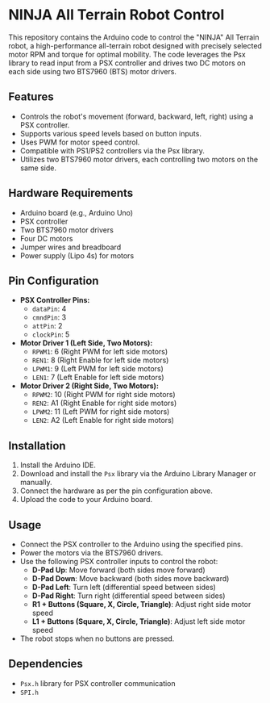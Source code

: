 # NINJA All Terrain Robot Control

This repository contains the Arduino code to control the "NINJA" All Terrain robot, a high-performance all-terrain robot designed with precisely selected motor RPM and torque for optimal mobility. The code leverages the Psx library to read input from a PSX controller and drives two DC motors on each side using two BTS7960 (BTS) motor drivers.

## Features
- Controls the robot's movement (forward, backward, left, right) using a PSX controller.
- Supports various speed levels based on button inputs.
- Uses PWM for motor speed control.
- Compatible with PS1/PS2 controllers via the Psx library.
- Utilizes two BTS7960 motor drivers, each controlling two motors on the same side.

## Hardware Requirements
- Arduino board (e.g., Arduino Uno)
- PSX controller
- Two BTS7960 motor drivers
- Four DC motors
- Jumper wires and breadboard
- Power supply (Lipo 4s) for motors

## Pin Configuration
- **PSX Controller Pins:**
  - `dataPin`: 4
  - `cmndPin`: 3
  - `attPin`: 2
  - `clockPin`: 5
- **Motor Driver 1 (Left Side, Two Motors):**
  - `RPWM1`: 6 (Right PWM for left side motors)
  - `REN1`: 8 (Right Enable for left side motors)
  - `LPWM1`: 9 (Left PWM for left side motors)
  - `LEN1`: 7 (Left Enable for left side motors)
- **Motor Driver 2 (Right Side, Two Motors):**
  - `RPWM2`: 10 (Right PWM for right side motors)
  - `REN2`: A1 (Right Enable for right side motors)
  - `LPWM2`: 11 (Left PWM for right side motors)
  - `LEN2`: A2 (Left Enable for right side motors)

## Installation
1. Install the Arduino IDE.
2. Download and install the `Psx` library via the Arduino Library Manager or manually.
3. Connect the hardware as per the pin configuration above.
4. Upload the code to your Arduino board.

## Usage
- Connect the PSX controller to the Arduino using the specified pins.
- Power the motors via the BTS7960 drivers.
- Use the following PSX controller inputs to control the robot:
  - **D-Pad Up**: Move forward (both sides move forward)
  - **D-Pad Down**: Move backward (both sides move backward)
  - **D-Pad Left**: Turn left (differential speed between sides)
  - **D-Pad Right**: Turn right (differential speed between sides)
  - **R1 + Buttons (Square, X, Circle, Triangle)**: Adjust right side motor speed
  - **L1 + Buttons (Square, X, Circle, Triangle)**: Adjust left side motor speed
- The robot stops when no buttons are pressed.

## Dependencies
- `Psx.h` library for PSX controller communication
- `SPI.h`

